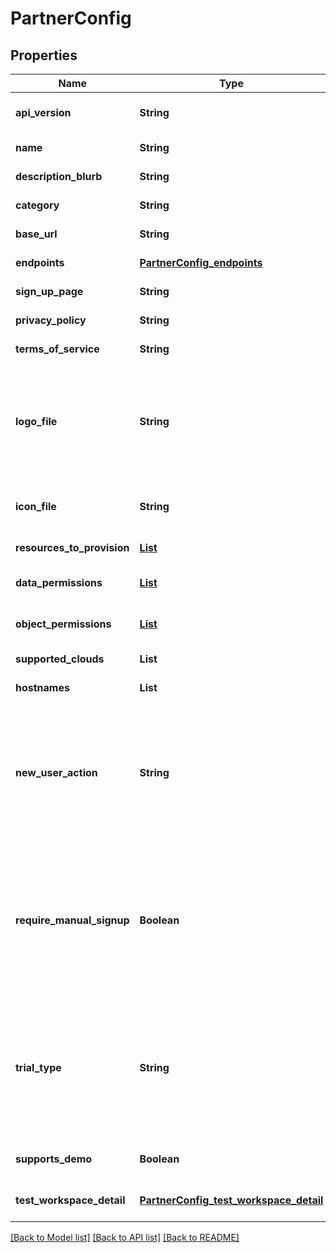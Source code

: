 # PartnerConfig
## Properties

| Name | Type | Description | Notes |
|------------ | ------------- | ------------- | -------------|
| **api\_version** | **String** | The partner api version supported by the partner. Format major.minor.patch | [default to null] |
| **name** | **String** | Name of the partner | [default to null] |
| **description\_blurb** | **String** | Description text to show in the UI. | [default to null] |
| **category** | **String** | The partner category. | [default to null] |
| **base\_url** | **String** | Base URL for the partner service | [default to null] |
| **endpoints** | [**PartnerConfig_endpoints**](PartnerConfig_endpoints.md) |  | [default to null] |
| **sign\_up\_page** | **String** | Sign up web page | [default to null] |
| **privacy\_policy** | **String** | Link to privacy policy | [default to null] |
| **terms\_of\_service** | **String** | Terms of service | [default to null] |
| **logo\_file** | **String** | Logo file (Format: .png or .svg; Dimensions: W px * H px where W&#x3D;~4.4*H. The multiplier is roughly 4.4, but 4.0~4.5 should be acceptable as some of the partner names may be long and require more horizontal space.) | [default to null] |
| **icon\_file** | **String** | Square icon file (Format: .png or .svg; Dimensions: N px* N px where N&gt;&#x3D;128) | [default to null] |
| **resources\_to\_provision** | [**List**](ResourceToProvision.md) | List of resources to provision | [default to null] |
| **data\_permissions** | [**List**](DataPermission.md) | Required list of Data ACLs | [optional] [default to null] |
| **object\_permissions** | [**List**](ObjectPermission.md) | Required list of Object ACLs | [optional] [default to null] |
| **supported\_clouds** | **List** | Supported clouds. | [default to null] |
| **hostnames** | **List** | Redirect URL allow-list hostnames. | [default to null] |
| **new\_user\_action** | **String** | Action taken by partner when a new user tries to join an existing account. Options are auto_add, invite, not_found, error. auto_add and invite should return 200 OK with redirect url. not_found should return 404 and error should return 500 | [default to null] |
| **require\_manual\_signup** | **Boolean** | True if the partner requires a manual signup after connect api is called. When set to true, connect api call with is_connection_established (sign in) is expected to return 404 account_not_found or connection_not_found until the user completes the manual signup step. | [optional] [default to null] |
| **trial\_type** | **String** | Enum describing the type of trials the partner support. Partners can chose to support trial account expiration at the individual user or account level. If trial level is user, expiring one user connection should not expire another user in the same account. | [optional] [default to null] |
| **supports\_demo** | **Boolean** | True if partner supports the demo flag in the connect api call. | [optional] [default to null] |
| **test\_workspace\_detail** | [**PartnerConfig_test_workspace_detail**](PartnerConfig_test_workspace_detail.md) |  | [optional] [default to null] |

[[Back to Model list]](../README.md#documentation-for-models) [[Back to API list]](../README.md#documentation-for-api-endpoints) [[Back to README]](../README.md)


